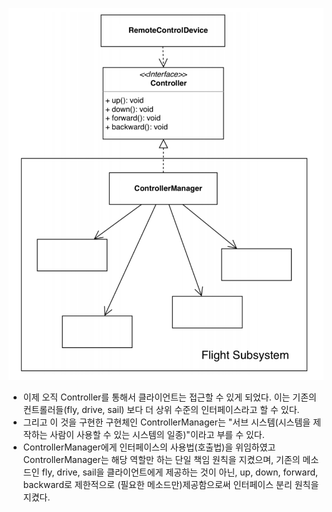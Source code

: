 ![](./img/msedge_QUHbGdIrow.png)
* 이제 오직 Controller를 통해서 클라이언트는 접근할 수 있게 되었다. 이는 기존의 컨트롤러들(fly, drive, sail) 보다 더 상위 수준의 인터페이스라고 할 수 있다.
* 그리고 이 것을 구현한 구현체인 ControllerManager는 "서브 시스템(시스템을 제작하는 사람이 사용할 수 있는 시스템의 일종)"이라고 부를 수 있다.
* ControllerManager에게 인터페이스의 사용법(호출법)을 위임하였고 ControllerManager는 해당 역할만 하는 단일 책임 원칙을 지켰으며, 기존의 메소드인 fly, drive, sail을 클라이언트에게 제공하는 것이 아닌, up, down, forward, backward로 제한적으로 (필요한 메소드만)제공함으로써 인터페이스 분리 원칙을 지켰다.